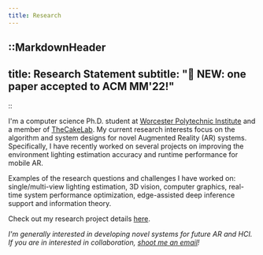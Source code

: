 ```yaml
---
title: Research
---
```


::MarkdownHeader
---
title: Research Statement
subtitle: "📢 NEW: one paper accepted to ACM MM'22!"
---
::

I'm a computer science Ph.D. student at [Worcester Polytechnic Institute](https://wpi.edu) and a member of [TheCakeLab](https://cake.wpi.edu).
My current research interests focus on the algorithm and system designs for novel Augmented Reality (AR) systems.
Specifically, I have recently worked on several projects on improving the environment lighting estimation accuracy and runtime performance for mobile AR.

Examples of the research questions and challenges I have worked on: single/multi-view lighting estimation, 3D vision, computer graphics, real-time system performance optimization, edge-assisted deep inference support and information theory.

Check out my research project details [here](/project/).

*I'm generally interested in developing novel systems for future AR and HCI. If you are in interested in collaboration, [shoot me an email](mailto:yiqinzhao@outlook.com)!*
